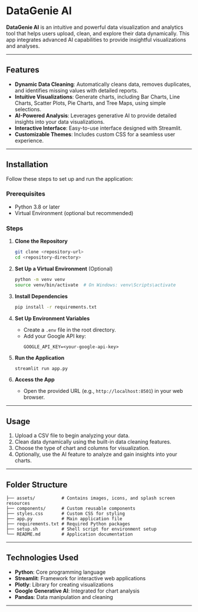 
# DataGenie AI

**DataGenie AI** is an intuitive and powerful data visualization and analytics tool that helps users upload, clean, and explore their data dynamically. This app integrates advanced AI capabilities to provide insightful visualizations and analyses.

---

## Features

- **Dynamic Data Cleaning**: Automatically cleans data, removes duplicates, and identifies missing values with detailed reports.
- **Intuitive Visualizations**: Generate charts, including Bar Charts, Line Charts, Scatter Plots, Pie Charts, and Tree Maps, using simple selections.
- **AI-Powered Analysis**: Leverages generative AI to provide detailed insights into your data visualizations.
- **Interactive Interface**: Easy-to-use interface designed with Streamlit.
- **Customizable Themes**: Includes custom CSS for a seamless user experience.

---

## Installation

Follow these steps to set up and run the application:

### Prerequisites
- Python 3.8 or later
- Virtual Environment (optional but recommended)

### Steps

1. **Clone the Repository**
   ```bash
   git clone <repository-url>
   cd <repository-directory>
   ```

2. **Set Up a Virtual Environment** (Optional)
   ```bash
   python -m venv venv
   source venv/bin/activate  # On Windows: venv\Scripts\activate
   ```

3. **Install Dependencies**
   ```bash
   pip install -r requirements.txt
   ```

4. **Set Up Environment Variables**
   - Create a `.env` file in the root directory.
   - Add your Google API key:
     ```
     GOOGLE_API_KEY=<your-google-api-key>
     ```

5. **Run the Application**
   ```bash
   streamlit run app.py
   ```

6. **Access the App**
   - Open the provided URL (e.g., `http://localhost:8501`) in your web browser.

---

## Usage

1. Upload a CSV file to begin analyzing your data.
2. Clean data dynamically using the built-in data cleaning features.
3. Choose the type of chart and columns for visualization.
4. Optionally, use the AI feature to analyze and gain insights into your charts.

---

## Folder Structure

```
├── assets/          # Contains images, icons, and splash screen resources
├── components/      # Custom reusable components
├── styles.css       # Custom CSS for styling
├── app.py           # Main application file
├── requirements.txt # Required Python packages
├── setup.sh         # Shell script for environment setup
└── README.md        # Application documentation
```

---

## Technologies Used

- **Python**: Core programming language
- **Streamlit**: Framework for interactive web applications
- **Plotly**: Library for creating visualizations
- **Google Generative AI**: Integrated for chart analysis
- **Pandas**: Data manipulation and cleaning

---

